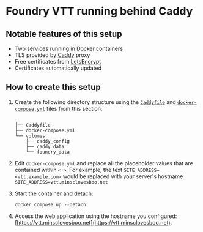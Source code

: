 # Foundry VTT running behind Caddy #

## Notable features of this setup ##

- Two services running in [Docker] containers
- TLS provided by [Caddy] proxy
- Free certificates from [LetsEncrypt]
- Certificates automatically updated

## How to create this setup ##

1. Create the following directory structure using the [`Caddyfile`](Caddyfile) and
[`docker-compose.yml`](docker-compose.yml) files from this section.

    ```console
    .
    ├── Caddyfile
    ├── docker-compose.yml
    └── volumes
        ├── caddy_config
        ├── caddy_data
        └── foundry_data
    ```

1. Edit `docker-compose.yml` and replace all the placeholder values that are
contained within `< >`.  For example, the text `SITE_ADDRESS=<vtt.example.com>`
would be replaced with your server's hostname
`SITE_ADDRESS=vtt.minsclovesboo.net`

1. Start the container and detach:

    ```console
    docker compose up --detach
    ```

1. Access the web application using the hostname you configured:
[https://vtt.minsclovesboo.net](https://vtt.minsclovesboo.net).

[caddy]: https://caddyserver.com
[docker]: https://docs.docker.com
[foundryvtt]: https://foundryvtt.com
[letsencrypt]: https://letsencrypt.org
